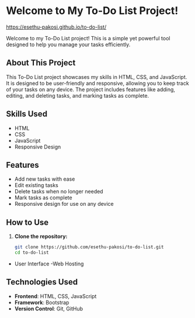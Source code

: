 # Welcome to My To-Do List Project!
https://esethu-pakosi.github.io/to-do-list/

Welcome to my To-Do List project! This is a simple yet powerful tool designed to help you manage your tasks efficiently.

## About This Project

This To-Do List project showcases my skills in HTML, CSS, and JavaScript. It is designed to be user-friendly and responsive, allowing you to keep track of your tasks on any device. The project includes features like adding, editing, and deleting tasks, and marking tasks as complete.

## Skills Used

- HTML
- CSS
- JavaScript
- Responsive Design

## Features

- Add new tasks with ease
- Edit existing tasks
- Delete tasks when no longer needed
- Mark tasks as complete
- Responsive design for use on any device

## How to Use

1. **Clone the repository:**
   ```sh
   git clone https://github.com/esethu-pakosi/to-do-list.git
   cd to-do-list

 - User Interface
 -Web Hosting
 
## Technologies Used

- **Frontend**: HTML, CSS, JavaScript
- **Framework**: Bootstrap
- **Version Control**: Git, GitHub
